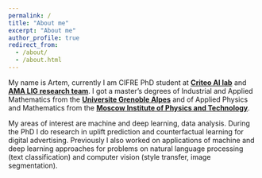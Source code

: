 ```yaml
---
permalink: /
title: "About me"
excerpt: "About me"
author_profile: true
redirect_from: 
  - /about/
  - /about.html
---
```


My name is Artem, currently I am CIFRE PhD student at **[Criteo AI lab](https://ailab.criteo.com/about-us/)** and **[AMA LIG research team](http://ama.liglab.fr)**. I got a master’s degrees of Industrial and Applied Mathematics from the **[Universite Grenoble Alpes](https://msiam.imag.fr/)** and of Applied Physics and Mathematics from the **[Moscow Institute of Physics and Technology](http://www.mipt.ru/)**.

My areas of interest are machine and deep learning, data analysis. During the PhD I do research in uplift prediction and counterfactual learning for digital advertising. Previously I also worked on applications of machine and deep learning approaches for problems on natural language processing (text classification) and computer vision (style transfer, image segmentation).

<!--- Here I blog about curious things I encounter while reading papers, books or while on the internet. These are things mostly related to the topics mentioned above. -->
